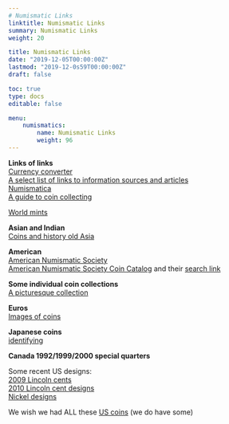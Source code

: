 ```yaml
---
# Numismatic Links
linktitle: Numismatic Links
summary: Numismatic Links
weight: 20

title: Numismatic Links
date: "2019-12-05T00:00:00Z"
lastmod: "2019-12-0s59T00:00:00Z"
draft: false

toc: true
type: docs
editable: false

menu:
    numismatics:
        name: Numismatic Links
        weight: 96
---
```


<B>Links of links</B><BR>
<A HREF=http://www.xe.com/ucc/full.shtml>Currency converter</A>
<BR>
<A HREF="http://www.ex.ac.uk/~RDavies/arian/numismatics.html">
A select list of links to information sources and articles</A>
<BR>
<A HREF="http://www.limunltd.com/numismatica/">
Numismatica</A>
<BR>
<A HREF=http://www.startlocal.com.au/articles/educational_numismatics.html>
A guide to coin collecting</A>
<BR>
<P>
<A HREF="http://www.limunltd.com/numismatica/other-resources/world-mints.html">
World mints</A>
<BR>
<P><B>Asian and Indian</B><BR>
<A HREF="http://www.grifterrec.com/coins/coins.html">
Coins and history old Asia</A>
<!--
<BR>
<A HREF="http://www.med.unc.edu/~nupam/welcome.html">
Nupam's webpage for the Indian coins</A>
<BR>
<A HREF="http://www.angelfire.com/ut/currency/">
Indian paper money</A>
<BR>
<A HREF="http://www.geocities.com/Athens/Forum/9940/pictures.html">
Post Independence Indian Currency</A>
-->
<BR>
<P><B>American</B><BR>
<A HREF="http://www.amnumsoc.org">
American Numismatic Society</A>
<BR>
<A HREF="http://www.amnumsoc.org">
American Numismatic Society Coin Catalog</A>
and their <A HREF="http://www.amnumsoc.org/search">search link</A>
<!--
<BR>
<BR>
<A HREF="http://chezjacq.com/Quarters.htm">
New US state quarters</A>
-->
<BR>
<P><B>Some individual coin collections</B><BR>
<A HREF="http://128.192.145.172/dan3.html">
A picturesque collection</A>
<!--
<BR>
<A HREF="http://home.ici.net/~podlipec/coins.html">
An individuals coin collection</A>
<BR>
<A HREF="http://www.netease.net/members/claude/mine.htm">
Another coin collection -- actually just advise</A>
-->
<BR>
<!--
<P><B>They sell</B><BR>
<A HREF="http://www.californiahistory.com/harold.html">Paradise Coin & Gift</A>
-->
<P><B>Euros</B><BR>
<A HREF="http://www.eurocoins.co.uk/eurocoinsimagesspecifications.html">Images of coins</A><BR>
<!--
<A HREF="http://www.bundesbank.de/bargeld/bargeld_2euromuenzen_2004.en.php">Commemorative (2004)</A><BR>
<A HREF="http://www.bundesbank.de/bargeld/bargeld_2euromuenzen_2005.en.php">Commemorative (2005)</A><BR>
<A HREF="http://www.bundesbank.de/bargeld/bargeld_2euromuenzen_2006.en.php">Commemorative (2006)</A><BR>
<P>
<A HREF=http://www.users.globalnet.co.uk/~wwcoins/zzzzzz.htm>Uzbek and other coin/bill images</A>
-->
<P><B>Japanese coins</B><BR>
<!--
<A HREF="http://www.geocities.com/Tokyo/Island/6653/jcoins.htm">description</A>
<BR>
-->
<A HREF="http://www.lioncoins.com/nippon.htm">identifying</A>
<P><B>Canada 1992/1999/2000 special quarters</B><BR>
<!--
<A HREF=http://clubweb.interbaun.com/hugi/1992_quarters.htm>1992</A> (we have none)<BR>
<!--
<A HREF=http://www.downtownstamps.bc.ca/coins/sales_coins_99.html>1999</A>
(We have 9,11,12/1999)<BR>
<A HREF=http://www.downtownstamps.bc.ca/coins/sales_coins_2000.html>2000</A>
(We have 1,2,4,5,7,8,9,10,11/2000)<BR>
<!--
<P><A HREF=http://www.royalmint.com/RoyalMint/web/site/Corporate/Corp_british_coinage/CoinDesign/RoyalPortrait.asp><B>British coin designs</B></A><BR>
<BR>
-->
<P><B></B>
Some recent US designs:<BR>
<A HREF=http://2009lincolncents.com/2009-lincoln-cent-designs/>2009 Lincoln
cents</A><BR>
<A HREF=http://mintnewsblog.blogspot.com/2009/05/2010-lincoln-cents.html>2010
Lincoln cent designs</A><BR>
<A HREF=http://en.wikipedia.org/wiki/Nickel_%28United_States_coin%29>Nickel
designs</A><P>
We wish we had ALL these <A HREF=uscoins.html>US coins</A> (we do have
some)<BR>
